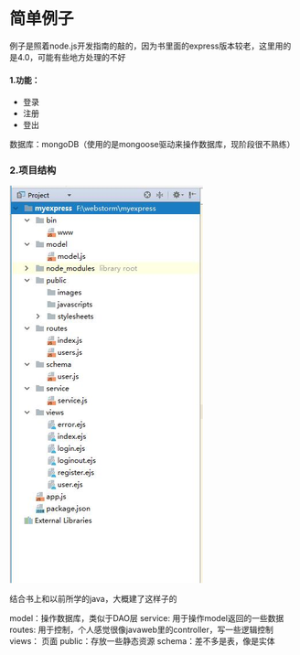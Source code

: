 # 简单例子

例子是照着node.js开发指南的敲的，因为书里面的express版本较老，这里用的是4.0，可能有些地方处理的不好


#### 1.功能：  
* 登录  
* 注册  
* 登出  

数据库：mongoDB（使用的是mongoose驱动来操作数据库，现阶段很不熟练）

### 2.项目结构
![](https://github.com/Aria486/Yukina/blob/master/img/%E9%A1%B9%E7%9B%AE%E4%BE%8B%E5%AD%90.jpg)

结合书上和以前所学的java，大概建了这样子的

model：操作数据库，类似于DAO层
service: 用于操作model返回的一些数据
routes: 用于控制，个人感觉很像javaweb里的controller，写一些逻辑控制
views： 页面
public：存放一些静态资源
schema：差不多是表，像是实体

